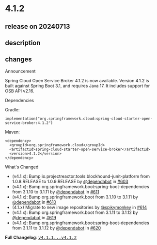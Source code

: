 # 4.1.2

## release on 20240713
## description
## changes
Announcement

Spring Cloud Open Service Broker 4.1.2 is now available. Version 4.1.2 is built against Spring Boot 3.1, and requires Java 17. It includes support for OSB API v2.16.

Dependencies

Gradle:

    implementation("org.springframework.cloud:spring-cloud-starter-open-service-broker:4.1.2")

Maven:

    <dependency>
      <groupId>org.springframework.cloud</groupId>
      <artifactId>spring-cloud-starter-open-service-broker</artifactId>
      <version>4.1.2</version>
    </dependency>

What's Changed

* (v4.1.x): Bump io.projectreactor.tools:blockhound-junit-platform from 1.0.8.RELEASE to 1.0.9.RELEASE by <a class="user-mention notranslate" data-hovercard-type="organization" data-hovercard-url="/orgs/dependabot/hovercard" data-octo-click="hovercard-link-click" data-octo-dimensions="link_type:self" href="https://github.com/dependabot">@dependabot</a> in <a class="issue-link js-issue-link" data-error-text="Failed to load title" data-id="2249760711" data-permission-text="Title is private" data-url="https://github.com/spring-cloud/spring-cloud-open-service-broker/issues/603" data-hovercard-type="pull_request" data-hovercard-url="/spring-cloud/spring-cloud-open-service-broker/pull/603/hovercard" href="https://github.com/spring-cloud/spring-cloud-open-service-broker/pull/603">#603</a>
* (v4.1.x): Bump org.springframework.boot:spring-boot-dependencies from 3.1.10 to 3.1.11 by <a class="user-mention notranslate" data-hovercard-type="organization" data-hovercard-url="/orgs/dependabot/hovercard" data-octo-click="hovercard-link-click" data-octo-dimensions="link_type:self" href="https://github.com/dependabot">@dependabot</a> in <a class="issue-link js-issue-link" data-error-text="Failed to load title" data-id="2252145534" data-permission-text="Title is private" data-url="https://github.com/spring-cloud/spring-cloud-open-service-broker/issues/611" data-hovercard-type="pull_request" data-hovercard-url="/spring-cloud/spring-cloud-open-service-broker/pull/611/hovercard" href="https://github.com/spring-cloud/spring-cloud-open-service-broker/pull/611">#611</a>
* (v4.1.x): Bump org.springframework.boot from 3.1.10 to 3.1.11 by <a class="user-mention notranslate" data-hovercard-type="organization" data-hovercard-url="/orgs/dependabot/hovercard" data-octo-click="hovercard-link-click" data-octo-dimensions="link_type:self" href="https://github.com/dependabot">@dependabot</a> in <a class="issue-link js-issue-link" data-error-text="Failed to load title" data-id="2252145412" data-permission-text="Title is private" data-url="https://github.com/spring-cloud/spring-cloud-open-service-broker/issues/610" data-hovercard-type="pull_request" data-hovercard-url="/spring-cloud/spring-cloud-open-service-broker/pull/610/hovercard" href="https://github.com/spring-cloud/spring-cloud-open-service-broker/pull/610">#610</a>
* (4.1.x) Migrate to new image repositories by <a class="user-mention notranslate" data-hovercard-type="user" data-hovercard-url="/users/spikymonkey/hovercard" data-octo-click="hovercard-link-click" data-octo-dimensions="link_type:self" href="https://github.com/spikymonkey">@spikymonkey</a> in <a class="issue-link js-issue-link" data-error-text="Failed to load title" data-id="2294871095" data-permission-text="Title is private" data-url="https://github.com/spring-cloud/spring-cloud-open-service-broker/issues/614" data-hovercard-type="pull_request" data-hovercard-url="/spring-cloud/spring-cloud-open-service-broker/pull/614/hovercard" href="https://github.com/spring-cloud/spring-cloud-open-service-broker/pull/614">#614</a>
* (v4.1.x): Bump org.springframework.boot from 3.1.11 to 3.1.12 by <a class="user-mention notranslate" data-hovercard-type="organization" data-hovercard-url="/orgs/dependabot/hovercard" data-octo-click="hovercard-link-click" data-octo-dimensions="link_type:self" href="https://github.com/dependabot">@dependabot</a> in <a class="issue-link js-issue-link" data-error-text="Failed to load title" data-id="2314407451" data-permission-text="Title is private" data-url="https://github.com/spring-cloud/spring-cloud-open-service-broker/issues/619" data-hovercard-type="pull_request" data-hovercard-url="/spring-cloud/spring-cloud-open-service-broker/pull/619/hovercard" href="https://github.com/spring-cloud/spring-cloud-open-service-broker/pull/619">#619</a>
* (v4.1.x): Bump org.springframework.boot:spring-boot-dependencies from 3.1.11 to 3.1.12 by <a class="user-mention notranslate" data-hovercard-type="organization" data-hovercard-url="/orgs/dependabot/hovercard" data-octo-click="hovercard-link-click" data-octo-dimensions="link_type:self" href="https://github.com/dependabot">@dependabot</a> in <a class="issue-link js-issue-link" data-error-text="Failed to load title" data-id="2314407610" data-permission-text="Title is private" data-url="https://github.com/spring-cloud/spring-cloud-open-service-broker/issues/620" data-hovercard-type="pull_request" data-hovercard-url="/spring-cloud/spring-cloud-open-service-broker/pull/620/hovercard" href="https://github.com/spring-cloud/spring-cloud-open-service-broker/pull/620">#620</a>

<strong>Full Changelog</strong>: <a class="commit-link" href="https://github.com/spring-cloud/spring-cloud-open-service-broker/compare/v4.1.1...v4.1.2"><tt>v4.1.1...v4.1.2</tt></a>

